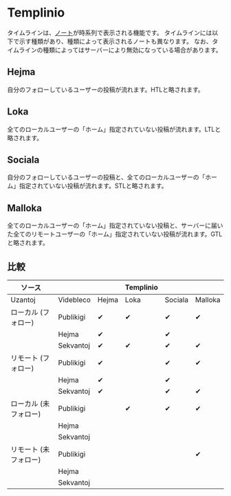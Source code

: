 # Templinio
タイムラインは、[ノート](./note)が時系列で表示される機能です。 タイムラインには以下で示す種類があり、種類によって表示されるノートも異なります。 なお、タイムラインの種類によってはサーバーにより無効になっている場合があります。

## Hejma
自分のフォローしているユーザーの投稿が流れます。HTLと略されます。

## Loka
全てのローカルユーザーの「ホーム」指定されていない投稿が流れます。LTLと略されます。

## Sociala
自分のフォローしているユーザーの投稿と、全てのローカルユーザーの「ホーム」指定されていない投稿が流れます。STLと略されます。

## Malloka
全てのローカルユーザーの「ホーム」指定されていない投稿と、サーバーに届いた全てのリモートユーザーの「ホーム」指定されていない投稿が流れます。GTLと略されます。

## 比較
| ソース          |           |       | Templinio |         |         |
| ------------ | --------- | ----- | --------- | ------- | ------- |
| Uzantoj      | Videbleco | Hejma | Loka      | Sociala | Malloka |
| ローカル (フォロー)  | Publikigi | ✔     | ✔         | ✔       | ✔       |
|              | Hejma     | ✔     |           | ✔       |         |
|              | Sekvantoj | ✔     | ✔         | ✔       | ✔       |
| リモート (フォロー)  | Publikigi | ✔     |           | ✔       | ✔       |
|              | Hejma     | ✔     |           | ✔       |         |
|              | Sekvantoj | ✔     |           | ✔       | ✔       |
| ローカル (未フォロー) | Publikigi |       | ✔         | ✔       | ✔       |
|              | Hejma     |       |           |         |         |
|              | Sekvantoj |       |           |         |         |
| リモート (未フォロー) | Publikigi |       |           |         | ✔       |
|              | Hejma     |       |           |         |         |
|              | Sekvantoj |       |           |         |         |
